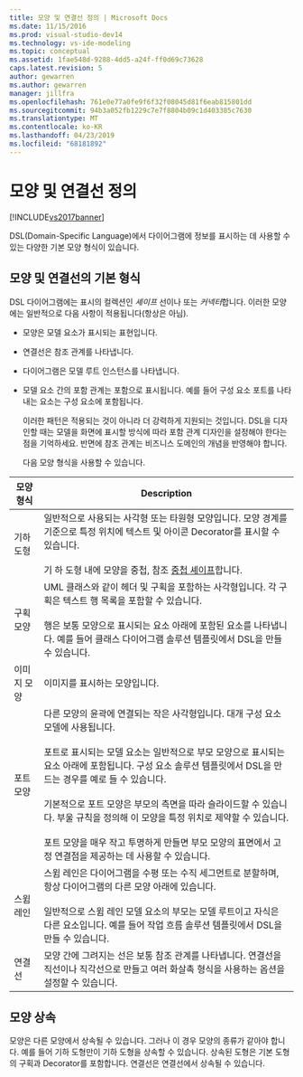 ```yaml
---
title: 모양 및 연결선 정의 | Microsoft Docs
ms.date: 11/15/2016
ms.prod: visual-studio-dev14
ms.technology: vs-ide-modeling
ms.topic: conceptual
ms.assetid: 1fae548d-9288-4dd5-a24f-ff0d69c73628
caps.latest.revision: 5
author: gewarren
ms.author: gewarren
manager: jillfra
ms.openlocfilehash: 761e0e77a0fe9f6f32f08045d81f6eab815801dd
ms.sourcegitcommit: 94b3a052fb1229c7e7f8804b09c1d403385c7630
ms.translationtype: MT
ms.contentlocale: ko-KR
ms.lasthandoff: 04/23/2019
ms.locfileid: "68181892"
---
```

# <a name="defining-shapes-and-connectors"></a>모양 및 연결선 정의
[!INCLUDE[vs2017banner](../includes/vs2017banner.md)]

DSL(Domain-Specific Language)에서 다이어그램에 정보를 표시하는 데 사용할 수 있는 다양한 기본 모양 형식이 있습니다.  
  
## <a name="shapeTypes"></a> 모양 및 연결선의 기본 형식  
 DSL 다이어그램에는 표시의 컬렉션인 *셰이프* 선이나 또는 *커넥터*합니다.  이러한 모양에는 일반적으로 다음 사항이 적용됩니다(항상은 아님).  
  
- 모양은 모델 요소가 표시되는 표현입니다.  
  
- 연결선은 참조 관계를 나타냅니다.  
  
- 다이어그램은 모델 루트 인스턴스를 나타냅니다.  
  
- 모델 요소 간의 포함 관계는 포함으로 표시됩니다. 예를 들어 구성 요소 포트를 나타내는 요소는 구성 요소에 포함됩니다.  
  
  이러한 패턴은 적용되는 것이 아니라 더 강력하게 지원되는 것입니다. DSL을 디자인할 때는 모델을 화면에 표시할 방식에 따라 포함 관계 디자인을 설정해야 한다는 점을 기억하세요. 반면에 참조 관계는 비즈니스 도메인의 개념을 반영해야 합니다.  
  
  다음 모양 형식을 사용할 수 있습니다.  
  
|모양 형식|Description|  
|----------------|-----------------|  
|기하 도형|일반적으로 사용되는 사각형 또는 타원형 모양입니다. 모양 경계를 기준으로 특정 위치에 텍스트 및 아이콘 Decorator를 표시할 수 있습니다.<br /><br /> 기 하 도형 내에 모양을 중첩, 참조 [중첩 셰이프](../modeling/nesting-shapes.md)합니다.|  
|구획 모양|UML 클래스와 같이 헤더 및 구획을 포함하는 사각형입니다. 각 구획은 텍스트 행 목록을 포함할 수 있습니다.<br /><br /> 행은 보통 모양으로 표시되는 요소 아래에 포함된 요소를 나타냅니다. 예를 들어 클래스 다이어그램 솔루션 템플릿에서 DSL을 만들 수 있습니다.|  
|이미지 모양|이미지를 표시하는 모양입니다.|  
|포트 모양|다른 모양의 윤곽에 연결되는 작은 사각형입니다. 대개 구성 요소 모델에 사용됩니다.<br /><br /> 포트로 표시되는 모델 요소는 일반적으로 부모 모양으로 표시되는 요소 아래에 포함됩니다. 구성 요소 솔루션 템플릿에서 DSL을 만드는 경우를 예로 들 수 있습니다.<br /><br /> 기본적으로 포트 모양은 부모의 측면을 따라 슬라이드할 수 있습니다. 부울 규칙을 정의해 이 모양을 특정 위치로 제약할 수 있습니다.<br /><br /> 포트 모양을 매우 작고 투명하게 만들면 부모 모양의 표면에서 고정 연결점을 제공하는 데 사용할 수 있습니다.|  
|스윔 레인|스윔 레인은 다이어그램을 수평 또는 수직 세그먼트로 분할하며, 항상 다이어그램의 다른 모양 아래에 있습니다.<br /><br /> 일반적으로 스윔 레인 모델 요소의 부모는 모델 루트이고 자식은 다른 요소입니다. 예를 들어 작업 흐름 솔루션 템플릿에서 DSL을 만들 수 있습니다.|  
|연결선|모양 간에 그려지는 선은 보통 참조 관계를 나타냅니다. 연결선을 직선이나 직각선으로 만들고 여러 화살촉 형식을 사용하는 옵션을 설정할 수 있습니다.|  
  
## <a name="shapeInheritance"></a> 모양 상속  
 모양은 다른 모양에서 상속될 수 있습니다. 그러나 이 경우 모양의 종류가 같아야 합니다. 예를 들어 기하 도형만이 기하 도형을 상속할 수 있습니다. 상속된 도형은 기본 도형의 구획과 Decorator를 포함합니다. 연결선은 연결선에서 상속될 수 있습니다.
